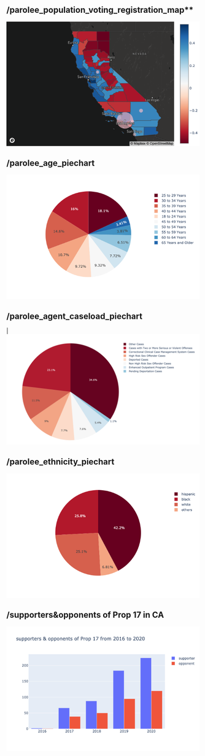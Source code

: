 ## /parolee_population_voting_registration_map**
![](../docs/img/partisan_parole_map.png) 

## /parolee_age_piechart
![map_plot](../docs/img/age.png)

## /parolee_agent_caseload_piechart
| ![map_plot](../docs/img/agent_caseload.png)

## /parolee_ethnicity_piechart
![map_plot](../docs/img/ethnicity.png)

## /supporters&opponents of Prop 17 in CA
![](../docs/img/support_analysis.png)
